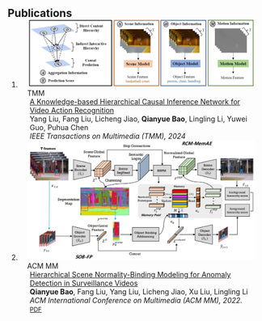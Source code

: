 <h2 id="publications" style="margin: 2px 0px -15px;">Publications</h2>

<div class="publications">
<ol class="bibliography">


<li>
<div class="pub-row">
  <div class="col-sm-3 abbr" style="position: relative;padding-right: 15px;padding-left: 15px;">
    <img src="assets/img/KHCIN.png" class="teaser img-fluid z-depth-1" style="width=100;height=40%">
    <abbr class="badge">TMM</abbr>
  </div>
  <div class="col-sm-9" style="position: relative;padding-right: 15px;padding-left: 20px;">
      <div class="title"><a href="">A Knowledge-based Hierarchical Causal Inference Network for Video Action Recognition</a></div>
      <div class="author">Yang Liu, Fang Liu, Licheng Jiao, <strong>Qianyue Bao</strong>, Lingling Li, Yuwei Guo, Puhua Chen</div>
      <div class="periodical"><em>IEEE Transactions on Multimedia (TMM), 2024</em>
      </div>
    <div class="links">
    </div>
  </div>
</div>
</li>

<li>
<div class="pub-row">
  <div class="col-sm-3 abbr" style="position: relative;padding-right: 15px;padding-left: 15px;">
    <img src="assets/img/HSNBM.png" class="teaser img-fluid z-depth-1" style="width=100;height=40%">
    <abbr class="badge">ACM MM</abbr>
  </div>
  <div class="col-sm-9" style="position: relative;padding-right: 15px;padding-left: 20px;">
      <div class="title"><a href="https://dl.acm.org/doi/10.1145/3503161.3548199">Hierarchical Scene Normality-Binding Modeling for Anomaly Detection in Surveillance Videos</a></div>
      <div class="author"><strong>Qianyue Bao</strong>, Fang Liu, Yang Liu, Licheng Jiao, Xu Liu, Lingling Li</div>
      <div class="periodical"><em>ACM International Conference on Multimedia (ACM MM), 2022.</em>
      </div>
    <div class="links">
      <a href="https://dl.acm.org/doi/10.1145/3503161.3548199" class="btn btn-sm z-depth-0" role="button" target="_blank" style="font-size:12px;">PDF</a>
    </div>
  </div>
</div>
</li>

<br>


</ol>
</div>

